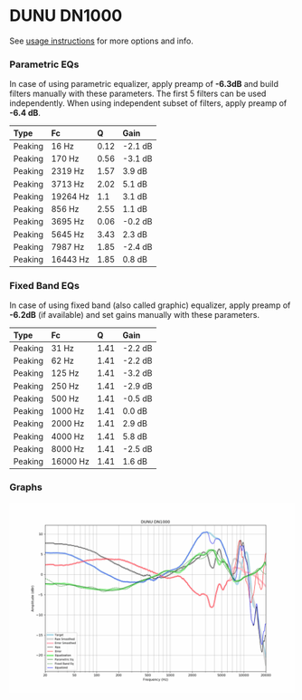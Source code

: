 # DUNU DN1000
See [usage instructions](https://github.com/jaakkopasanen/AutoEq#usage) for more options and info.

### Parametric EQs
In case of using parametric equalizer, apply preamp of **-6.3dB** and build filters manually
with these parameters. The first 5 filters can be used independently.
When using independent subset of filters, apply preamp of **-6.4 dB**.

| Type    | Fc       |    Q | Gain    |
|:--------|:---------|:-----|:--------|
| Peaking | 16 Hz    | 0.12 | -2.1 dB |
| Peaking | 170 Hz   | 0.56 | -3.1 dB |
| Peaking | 2319 Hz  | 1.57 | 3.9 dB  |
| Peaking | 3713 Hz  | 2.02 | 5.1 dB  |
| Peaking | 19264 Hz | 1.1  | 3.1 dB  |
| Peaking | 856 Hz   | 2.55 | 1.1 dB  |
| Peaking | 3695 Hz  | 0.06 | -0.2 dB |
| Peaking | 5645 Hz  | 3.43 | 2.3 dB  |
| Peaking | 7987 Hz  | 1.85 | -2.4 dB |
| Peaking | 16443 Hz | 1.85 | 0.8 dB  |

### Fixed Band EQs
In case of using fixed band (also called graphic) equalizer, apply preamp of **-6.2dB**
(if available) and set gains manually with these parameters.

| Type    | Fc       |    Q | Gain    |
|:--------|:---------|:-----|:--------|
| Peaking | 31 Hz    | 1.41 | -2.2 dB |
| Peaking | 62 Hz    | 1.41 | -2.2 dB |
| Peaking | 125 Hz   | 1.41 | -3.2 dB |
| Peaking | 250 Hz   | 1.41 | -2.9 dB |
| Peaking | 500 Hz   | 1.41 | -0.5 dB |
| Peaking | 1000 Hz  | 1.41 | 0.0 dB  |
| Peaking | 2000 Hz  | 1.41 | 2.9 dB  |
| Peaking | 4000 Hz  | 1.41 | 5.8 dB  |
| Peaking | 8000 Hz  | 1.41 | -2.5 dB |
| Peaking | 16000 Hz | 1.41 | 1.6 dB  |

### Graphs
![](./DUNU%20DN1000.png)